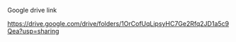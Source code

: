 Google drive link


https://drive.google.com/drive/folders/1OrCofUqLipsyHC7Ge2Rfq2JD1a5c9Qea?usp=sharing
